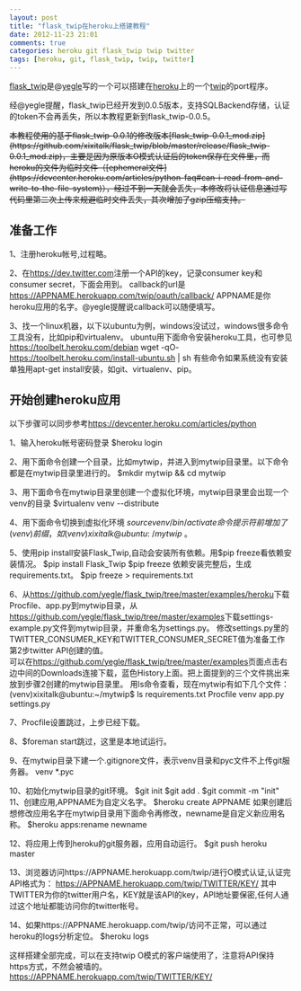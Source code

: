 ```yaml
---
layout: post
title: "flask_twip在heroku上搭建教程"
date: 2012-11-23 21:01
comments: true
categories: heroku git flask_twip twip twitter
tags: [heroku, git, flask_twip, twip, twitter]
---
```


[flask_twip](https://github.com/yegle/flask_twip)是@[yegle](http://twitter.com/yegle)写的一个可以搭建在[heroku](http://www.heroku.com/)上的一个[twip](http://code.google.com/p/twip/)的port程序。

经@yegle提醒，flask_twip已经开发到0.0.5版本，支持SQLBackend存储，认证的token不会再丢失，所以本教程更新到flask_twip-0.0.5。

<del>
本教程使用的基于flask_twip-0.0.1的修改版本[flask_twip-0.0.1_mod.zip](https://github.com/xixitalk/flask_twip/blob/master/release/flask_twip-0.0.1_mod.zip)，主要是因为原版本O模式认证后的token保存在文件里，而heroku的文件为临时文件（[ephemeral文件](https://devcenter.heroku.com/articles/python-faq#can-i-read-from-and-write-to-the-file-system)），经过不到一天就会丢失，本修改将认证信息通过写代码里第二次上传来规避临时文件丢失，其次增加了gzip压缩支持。
</del>

准备工作
-

1、注册heroku帐号,过程略。 

2、在<https://dev.twitter.com>注册一个API的key，记录consumer key和consumer secret，下面会用到。 callback的url是
	https://APPNAME.herokuapp.com/twip/oauth/callback/
APPNAME是你heroku应用的名字。@yegle提醒说callback可以随便填写。

3、找一个linux机器，以下以ubuntu为例，windows没试过，windows很多命令工具没有，比如pip和virtualenv。 ubuntu用下面命令安装heroku工具，也可参见<https://toolbelt.heroku.com/debian>
	wget -qO- https://toolbelt.heroku.com/install-ubuntu.sh | sh
有些命令如果系统没有安装单独用apt-get install安装，如git、virtualenv、pip。

开始创建heroku应用
-

以下步骤可以同步参考<https://devcenter.heroku.com/articles/python>

1、输入heroku帐号密码登录
	$heroku login
    
2、用下面命令创建一个目录，比如mytwip，并进入到mytwip目录里。以下命令都是在mytwip目录里进行的。
	$mkdir mytwip && cd mytwip 

3、用下面命令在mytwip目录里创建一个虚拟化环境，mytwip目录里会出现一个venv的目录 
	$virtualenv venv --distribute

4、用下面命令切换到虚拟化环境
	$source venv/bin/activate
命令提示符前增加了(venv)前缀，如(venv)xixitalk@ubuntu:~/mytwip$ 。

5、使用pip install安装Flask_Twip,自动会安装所有依赖。用$pip freeze看依赖安装情况。
	$pip install Flask_Twip
	$pip freeze
依赖安装完整后，生成requirements.txt。
	$pip freeze > requirements.txt

6、从<https://github.com/yegle/flask_twip/tree/master/examples/heroku>下载Procfile、app.py到mytwip目录，从<https://github.com/yegle/flask_twip/tree/master/examples>下载settings-example.py文件到mytwip目录，并重命名为settings.py。
修改settings.py里的TWITTER_CONSUMER_KEY和TWITTER_CONSUMER_SECRET值为准备工作第2步twitter API创建的值。  
可以在<https://github.com/yegle/flask_twip/tree/master/examples>页面点击右边中间的Downloads连接下载，蓝色History上面。把上面提到的三个文件挑出来放到步骤2创建的mytwip目录里。
用ls命令查看，现在mytwip有如下几个文件：
	(venv)xixitalk@ubuntu:~/mytwip$ ls
	requirements.txt Procfile venv app.py  settings.py

7、Procfile设置跳过，上步已经下载。

8、$foreman start跳过，这里是本地试运行。

9、在mytwip目录下建一个.gitignore文件，表示venv目录和pyc文件不上传git服务器。
	venv
	*.pyc

10、初始化mytwip目录的git环境。
	$git init 
	$git add .
	$git commit -m "init" 
11、创建应用,APPNAME为自定义名字。
	$heroku create APPNAME 
如果创建后想修改应用名字在mytwip目录用下面命令再修改，newname是自定义新应用名称。
	$heroku apps:rename newname

12、将应用上传到heroku的git服务器，应用自动运行。
	$git push heroku master 

13、浏览器访问https://APPNAME.herokuapp.com/twip/进行O模式认证,认证完API格式为：
	https://APPNAME.herokuapp.com/twip/TWITTER/KEY/
其中TWITTER为你的twitter用户名，KEY就是该API的key，API地址要保密,任何人通过这个地址都能访问你的twitter帐号。

14、如果https://APPNAME.herokuapp.com/twip/访问不正常，可以通过heroku的logs分析定位。
	$heroku logs

这样搭建全部完成，可以在支持twip O模式的客户端使用了，注意将API保持https方式，不然会被墙的。
	https://APPNAME.herokuapp.com/twip/TWITTER/KEY/
